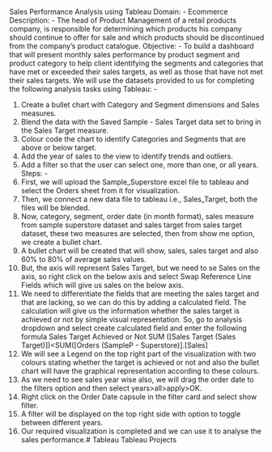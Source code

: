Sales Performance Analysis using Tableau
Domain: - Ecommerce
Description: -
The head of Product Management of a retail products company, is responsible for determining
which products his company should continue to offer for sale and which products should be
discontinued from the company’s product catalogue.
Objective: -
To build a dashboard that will present monthly sales performance by product segment and product
category to help client identifying the segments and categories that have met or exceeded their
sales targets, as well as those that have not met their sales targets.
We will use the datasets provided to us for completing the following analysis tasks
using Tableau: -
1. Create a bullet chart with Category and Segment dimensions and Sales measures.
2. Blend the data with the Saved Sample - Sales Target data set to bring in the Sales Target
measure.
3. Colour code the chart to identify Categories and Segments that are above or below target.
4. Add the year of sales to the view to identify trends and outliers.
5. Add a filter so that the user can select one, more than one, or all years.
Steps: -
1. First, we will upload the Sample_Superstore excel file to tableau and select the Orders sheet
from it for visualization.
2. Then, we connect a new data file to tableau i.e., Sales_Target, both the files will be blended.
3. Now, category, segment, order date (in month format), sales measure from sample superstore
dataset and sales target from sales target dataset, these two measures are selected, then from
show me option, we create a bullet chart.
4. A bullet chart will be created that will show, sales, sales target and also 60% to 80% of
average sales values.
5. But, the axis will represent Sales Target, but we need to se Sales on the axis, so right click on
the below axis and select Swap Reference Line Fields which will give us sales on the below
axis.
6. We need to differentiate the fields that are meeting the sales target and that are lacking, so we
can do this by adding a calculated field. The calculation will give us the information whether the
sales target is achieved or not by simple visual representation. So, go to analysis dropdown
and select create calculated field and enter the following formula
Sales Target Achieved or Not
SUM ([Sales Target (Sales Target)])<SUM([Orders (SampleP - Superstore)].[Sales]
7. We will see a Legend on the top right part of the visualization with two colours stating whether
the target is achieved or not and also the bullet chart will have the graphical representation
according to these colours.
8. As we need to see sales year wise also, we will drag the order date to the filters option and
then select years>all>apply>OK.
9. Right click on the Order Date capsule in the filter card and select show filter.
10. A filter will be displayed on the top right side with option to toggle between different years.
11. Our required visualization is completed and we can use it to analyse the sales performance.# Tableau
Tableau Projects
